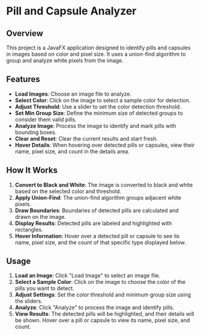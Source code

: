 # Pill and Capsule Analyzer

## Overview
This project is a JavaFX application designed to identify pills and capsules in images based on color and pixel size. It uses a union-find algorithm to group and analyze white pixels from the image.

## Features
- **Load Images**: Choose an image file to analyze.
- **Select Color**: Click on the image to select a sample color for detection.
- **Adjust Threshold**: Use a slider to set the color detection threshold.
- **Set Min Group Size**: Define the minimum size of detected groups to consider them valid pills.
- **Analyze Image**: Process the image to identify and mark pills with bounding boxes.
- **Clear and Reset**: Clear the current results and start fresh.
- **Hover Details**: When hovering over detected pills or capsules, view their name, pixel size, and count in the details area.

## How It Works
1. **Convert to Black and White**: The image is converted to black and white based on the selected color and threshold.
2. **Apply Union-Find**: The union-find algorithm groups adjacent white pixels.
3. **Draw Boundaries**: Boundaries of detected pills are calculated and drawn on the image.
4. **Display Results**: Detected pills are labeled and highlighted with rectangles.
5. **Hover Information**: Hover over a detected pill or capsule to see its name, pixel size, and the count of that specific type displayed below.

## Usage
1. **Load an Image**: Click "Load Image" to select an image file.
2. **Select a Sample Color**: Click on the image to choose the color of the pills you want to detect.
3. **Adjust Settings**: Set the color threshold and minimum group size using the sliders.
4. **Analyze**: Click "Analyze" to process the image and identify pills.
5. **View Results**: The detected pills will be highlighted, and their details will be shown. Hover over a pill or capsule to view its name, pixel size, and count.

